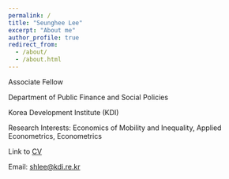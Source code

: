 ```yaml
---
permalink: /
title: "Seunghee Lee"
excerpt: "About me"
author_profile: true
redirect_from: 
  - /about/
  - /about.html
---
```


Associate Fellow

Department of Public Finance and Social Policies

Korea Development Institute (KDI)

Research Interests:  Economics of Mobility and Inequality, Applied Econometrics, Econometrics

Link to [CV](https://econ-seunghee.github.io/CV_SeungheeLee.pdf)

Email: [shlee@kdi.re.kr](mailto:shlee@kdi.re.kr)
